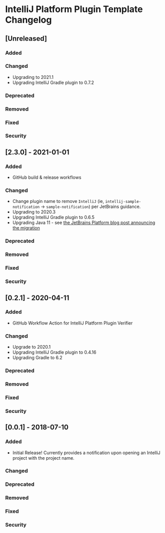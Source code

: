 <!-- Keep a Changelog guide -> https://keepachangelog.com -->

# IntelliJ Platform Plugin Template Changelog

## [Unreleased]
### Added

### Changed
- Upgrading to 2021.1
- Upgrading IntelliJ Gradle plugin to 0.7.2

### Deprecated

### Removed

### Fixed

### Security
## [2.3.0] - 2021-01-01

### Added

- GitHub build & release workflows

### Changed

- Change plugin name to remove `IntelliJ` (ie, `intellij-sample-notification` -> `sample-notification`) per JetBrains guidance.
- Upgrading to 2020.3
- Upgrading IntelliJ Gradle plugin to 0.6.5
- Upgrading Java 11 - see <a href="https://blog.jetbrains.com/platform/2020/09/intellij-project-migrates-to-java-11/">
  the JetBrains Platform blog post announcing the migration</a>

### Deprecated

### Removed

### Fixed

### Security

## [0.2.1] - 2020-04-11

### Added

- GitHub Workflow Action for IntelliJ Platform Plugin Verifier

### Changed

- Upgrade to 2020.1
- Upgrading IntelliJ Gradle plugin to 0.4.16
- Upgrading Gradle to 6.2

### Deprecated

### Removed

### Fixed

### Security

## [0.0.1] - 2018-07-10

### Added

- Initial Release! Currently provides a notification upon opening an IntelliJ project with the project name.

### Changed

### Deprecated

### Removed

### Fixed

### Security